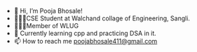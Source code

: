 - 👋 Hi, I’m Pooja Bhosale!
- 👩🏻‍🎓CSE Student at Walchand collage of Engineering, Sangli.
- 🧑🏻‍💻Member of WLUG
- 🌱 Currently learning cpp and practicing DSA in it.
- 📫 How to reach me poojabhosale411@gmail.com

<!---
Pooja411/Pooja411 is a ✨ special ✨ repository because its `README.md` (this file) appears on your GitHub profile.
You can click the Preview link to take a look at your changes.
--->
